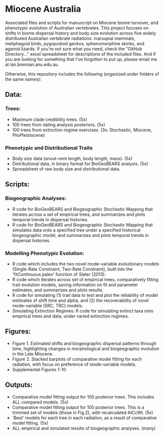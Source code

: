 # Miocene Australia
Associated files and scripts for manuscript on Miocene biome turnover, and phenotypic evolution of Australian vertebrates. This project focuses on shifts in biome dispersal history and body size evolution across five widely distributed Australian vertebrate radiations: marsupial mammals, meliphagoid birds, pygopodoid geckos, sphenomorphine skinks, and agamid lizards. If you're not sure what you need, check the "GitHub Directory..." excel spreadsheet for descriptions of the included files. And if you are looking for something that I've forgotten to put up, please email me at ian.brennan.anu.edu.au

Otherwise, this repository includes the following (organized under folders of the same names):  
## Data:
  ### Trees:  
   + Maximum clade credibility trees. (5x)  
   + 100 trees from dating analysis posteriors. (5x) 
   + 100 trees from extinction regime exercises. (3x: Stochastic, Miocene, PlioPleistocene)  
  ### Phenotypic and Distributional Traits
   + Body size data (snout-vent length, body length, mass). (5x)
   + Distributional data, in binary format for BioGeoBEARS analysis. (5x)
   + Spreadsheet of raw body size and distributional data.
## Scripts:
  ### Biogeographic Analyses:
   + R code for BioGeoBEARS and Biogeographic Stochastic Mapping that iterates across a set of empirical trees, and summarizes and plots temporal trends in dispersal histories. 
   + R code for BioGeoBEARS and Biogeographic Stochastic Mapping that simulates data onto a specified tree under a specified historical biogeographic model, and summarizes and plots temporal trends in dispersal histories. 
  ### Modelling Phenotypic Evolution:
   + R code which includes the two novel mode-variable evolutionary models (Single-Rate Constraint, Two-Rate Constraint), built into the 'fitContinuous.paleo' function of Slater (2013). 
   + R code which iterates across set of empirical trees, comparatively fitting trait evolution models, saving information on fit and parameter estimates, and summarizes and plots results.
   + R code for simulating (1) trait data to test and plot the reliability of model estimates of shift time and alpha, and (2) the recoverability of novel mode-variable (SRC, TRC) models.  
   + Simulating Extinction Regimes: R code for simulating extinct taxa onto empirical trees and data, under varied extinction regimes. 
## Figures:
   + Figure 1. Estimated shifts and biogeographic dispersal patterns through time, highlighting changes in morphological and biogeographic evolution in the Late Miocene.
   + Figure 2. Stacked barplots of comparative model fitting for each radiation, with focus on preference of mode-variable models.
   + Supplemental Figures 1-10.
## Outputs:
   + Comparative model fitting output for 100 posterior trees. This includes ALL compared models. (5x)
   + Comparative model fitting output for 100 posterior trees. This is a trimmed set of models (those in Fig.2), with recalculated AICcWt. (5x)  
   + 'Best' models for each tree in each radiation, as a result of comparative model fitting. (5x)
   + ALL empirical and simulated results of biogeographic analyses. (many)


